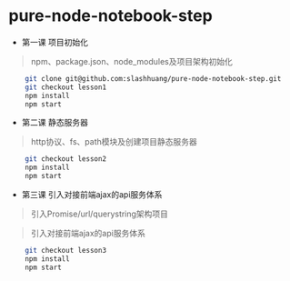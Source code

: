 # pure-node-notebook-step

- 第一课 项目初始化
> npm、package.json、node_modules及项目架构初始化
```bash
	git clone git@github.com:slashhuang/pure-node-notebook-step.git
	git checkout lesson1 
	npm install 
	npm start
```

- 第二课 静态服务器
> http协议、fs、path模块及创建项目静态服务器
```bash
	git checkout lesson2 
	npm install 
	npm start
```

- 第三课 引入对接前端ajax的api服务体系

> 引入Promise/url/querystring架构项目

> 引入对接前端ajax的api服务体系

```bash
	git checkout lesson3 
	npm install 
	npm start
```